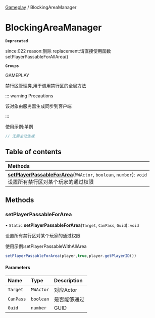 [Gameplay](../modules/Gameplay.Gameplay.md) / BlockingAreaManager

# BlockingAreaManager <Badge type="tip" text="Class" /> <Score text="BlockingAreaManager" />

**`Deprecated`**

since:022 reason:删除 replacement:请直接使用函数setPlayerPassableForAllArea()

**`Groups`**

GAMEPLAY

禁行区管理类,用于调用禁行区的全局方法

::: warning Precautions

该对象由服务器生成同步到客户端

:::

使用示例:单例
```ts
// 无需主动生成
```

## Table of contents

| Methods |
| :-----|
| **[setPlayerPassableForArea](Gameplay.BlockingAreaManager.md#setplayerpassableforarea)**(`MWActor`, `boolean`, `number`): `void` <br> 设置所有禁行区对某个玩家的通过权限|

## Methods

### setPlayerPassableForArea <Score text="setPlayerPassableForArea" /> 

• `Static` **setPlayerPassableForArea**(`Target`, `CanPass`, `Guid`): `void` <Badge type="tip" text="other" />

设置所有禁行区对某个玩家的通过权限


使用示例:setPlayerPassableWithAllArea
```ts
setPlayerPassableForArea(player,true,player.getPlayerID())
```

#### Parameters

| Name | Type | Description |
| :------ | :------ | :------ |
| `Target` | `MWActor` | 对应Actor |
| `CanPass` | `boolean` | 是否能够通过 |
| `Guid` | `number` | GUID |

